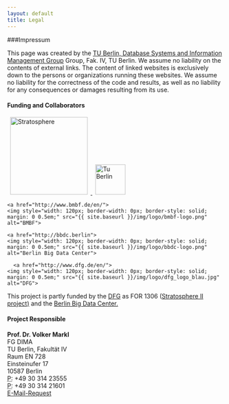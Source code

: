 ```yaml
---
layout: default
title: Legal 
---
```


###Impressum

This page was created by the [TU Berlin, Database Systems and Information Management Group](http://www.dima.tu-berlin.de/) Group, Fak. IV, TU Berlin. We assume no liability on the contents of external links. The content of linked websites is exclusively down to the persons or organizations running these websites. We assume no liability for the correctness of the code and results, as well as no liability for any consequences or damages resulting from its use.

#### Funding and Collaborators

<p style="text-align: left;">
  <a href="http://stratosphere.eu">
    <img style="width: 180px; border-width: 0px; border-style: solid; margin: 0 0.5em;" src="{{ site.baseurl }}/img/logo/stratosphere_logo.png" alt="Stratosphere">
  </a>

  <a href="http://www.tu-berlin.de">
    <img style="width: 70px; border-width: 0px; border-style: solid; margin: 0 0.5em;" src="{{ site.baseurl }}/img/logo/TUBerlin-logo.svg" alt="Tu Berlin">
  </a>

    <a href="http://www.bmbf.de/en/">
    <img style="width: 120px; border-width: 0px; border-style: solid; margin: 0 0.5em;" src="{{ site.baseurl }}/img/logo/bmbf-logo.png" alt="BMBF">
  </a>

    <a href="http://bbdc.berlin">
    <img style="width: 120px; border-width: 0px; border-style: solid; margin: 0 0.5em;" src="{{ site.baseurl }}/img/logo/bbdc-logo.png" alt="Berlin Big Data Center">
  </a>

      <a href="http://www.dfg.de/en/">
    <img style="width: 120px; border-width: 0px; border-style: solid; margin: 0 0.5em;" src="{{ site.baseurl }}/img/logo/dfg_logo_blau.jpg" alt="DFG">
  </a>
</p>

<p>This project is partly funded by the <a href="http://www.dfg.de/en/">DFG</a> as FOR 1306 (<a href="http://stratosphere.eu">Stratosphere II project)</a> and the <a href="http://bbdc.berlin">Berlin Big Data Center.</a></p>

#### Project Responsible

<!-- <address> -->
  <strong>Prof. Dr. Volker Markl</strong><br />
  FG DIMA<br />
  TU Berlin, Fakultät IV<br />
  Raum EN 728<br />
  Einsteinufer 17<br />
  10587 Berlin<br />
  <abbr title="Phone">P:</abbr> +49 30 314 23555<br />
  <abbr title="Phone">P:</abbr> +49 30 314 21601<br />
  <a href="http://www.tu-berlin.de/allgemeine_seiten/e-mail-anfrage/id/42202/?no_cache=1&amp;ask_mail=TPOY2QAHHAP8KOQew7wCc786NjNnWiZkX7xz%2F0pwSFM%3D&amp;ask_name=Prof.%20Dr.%20Volker%20Markl" title="E-Mail Contact Form">E-Mail-Request</a>

<!-- </address> -->


